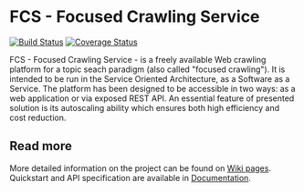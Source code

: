 FCS - Focused Crawling Service
===

[![Build Status](https://travis-ci.org/agh-glk/fcs.svg?branch=master)](https://travis-ci.org/agh-glk/fcs) [![Coverage Status](https://coveralls.io/repos/agh-glk/fcs/badge.png?branch=master)](https://coveralls.io/r/agh-glk/fcs?branch=master)

FCS - Focused Crawling Service - is a freely available Web crawling platform for a topic seach paradigm (also called "focused crawling"). It is intended to be run in the Service Oriented Architecture, as a Software as a Service. The platform has been designed to be accessible in two ways: as a web application or via exposed REST API. An essential feature of presented solution is its autoscaling ability which ensures both high efficiency and cost reduction.

Read more
---------

More detailed information on the project can be found on [Wiki pages](https://github.com/agh-glk/fcs/wiki). Quickstart and API specification are available in [Documentation](http://fcs.readthedocs.org/en/latest/).
